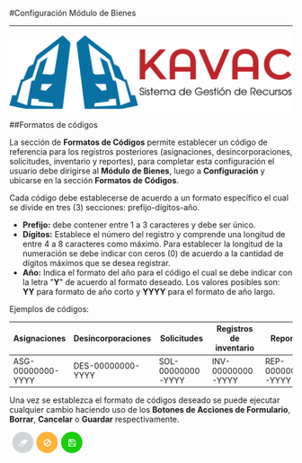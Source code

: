 #Configuración Módulo de Bienes
*******************************

![Screenshot](../img/logokavac.png#imagen)

##Formatos de códigos

La sección de **Formatos de Códigos** permite establecer un código de referencia para los registros posteriores (asignaciones, desincorporaciones, solicitudes, inventario y reportes), para completar esta configuración el usuario debe dirigirse al **Módulo de Bienes**, luego a **Configuración** y ubicarse en la sección **Formatos de Códigos**.

Cada código debe establecerse de acuerdo a un formato específico el cual se divide en tres (3) secciones: prefijo-dígitos-año.

- **Prefijo:** debe contener entre 1 a 3 caracteres y debe ser único.
- **Dígitos:** Establece el número del registro y comprende una longitud de entre 4 a 8 caracteres como máximo. Para establecer la longitud de la numeración se debe indicar con ceros (0) de acuerdo a la cantidad de dígitos máximos que se desea registrar.
- **Año:** Indica el formato del año para el código el cual se debe indicar con la letra "**Y**" de acuerdo al formato deseado. Los valores posibles son: **YY** para formato de año corto y **YYYY** para el formato de año largo.

Ejemplos de códigos:

|Asignaciones|Desincorporaciones|Solicitudes|Registros de inventario|Reportes|      
|--- |--- |--- |--- |--- |
|ASG-00000000-YYYY |DES-00000000-YYYY |SOL-00000000-YYYY |INV-00000000-YYYY |REP-00000000-YYYY |

Una vez se establezca el formato de códigos deseado se puede ejecutar cualquier cambio haciendo uso de los **Botones de Acciones de Formulario**, **Borrar**, **Cancelar** o **Guardar** respectivamente. 

![Screenshot](../img/form_actions.png#imagen)

